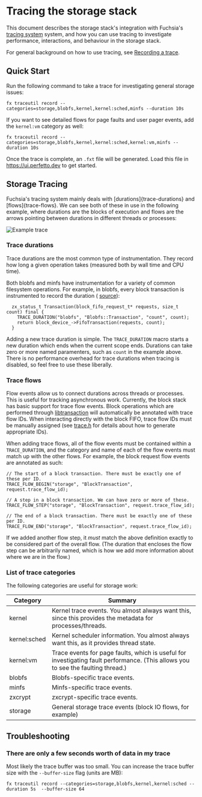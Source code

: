 # Tracing the storage stack

This document describes the storage stack's integration with Fuchsia's
[tracing system](/docs/concepts/tracing.md) system, and how you can use tracing
to investigate performance, interactions, and behaviour in the storage stack.

For general background on how to use tracing, see
[Recording a trace](/docs/development/tracing/tutorial/recording-a-fuchsia-trace.md).

## Quick Start

Run the following command to take a trace for investigating general storage
issues:

```
fx traceutil record --categories=storage,blobfs,kernel,kernel:sched,minfs --duration 10s
```

If you want to see detailed flows for page faults and user pager events, add the
`kernel:vm` category as well:

```
fx traceutil record --categories=storage,blobfs,kernel,kernel:sched,kernel:vm,minfs --duration 10s
```

Once the trace is complete, an `.fxt` file will be generated. Load this file in
<https://ui.perfetto.dev> to get started.

## Storage Tracing

Fuchsia's tracing system mainly deals with [durations]{trace-durations} and
[flows]{trace-flows}. We can see both of these in use in the following example,
where durations are the blocks of execution and flows are the arrows pointing
between durations in different threads or processes:

![Example trace](example_trace.png)

### Trace durations

Trace durations are the most common type of instrumentation. They record how
long a given operation takes (measured both by wall time and CPU time).

Both blobfs and minfs have instrumentation for a variety of common filesystem
operations. For example, in blobfs, every block transaction is instrumented to
record the duration (
[source](https://cs.opensource.google/fuchsia/fuchsia/+/main:src/storage/blobfs/blobfs.h;l=97;drc=f14ae2556f5c35bf9f33f4cd7f1b6fb5a53dd80d)):

```
  zx_status_t Transaction(block_fifo_request_t* requests, size_t count) final {
    TRACE_DURATION("blobfs", "Blobfs::Transaction", "count", count);
    return block_device_->FifoTransaction(requests, count);
  }
```

Adding a new trace duration is simple. The `TRACE_DURATION` macro starts a new
duration which ends when the current scope ends. Durations can take zero or more
named paramenters, such as `count` in the example above. There is no performance
overhead for trace durations when tracing is disabled, so feel free to use these
liberally.

### Trace flows

Flow events allow us to connect durations across threads or processes. This is
useful for tracking asynchronous work. Currently, the block stack has basic
support for trace flow events. Block operations which are performed through
[libtransaction](/zircon/system/ulib/fs/transaction/) will automatically be
annotated with trace flow IDs. When interacting directly with the block FIFO,
trace flow IDs must be manually assigned (see
[trace.h](/zircon/system/ulib/fs/transaction/trace.h) for details about how to
generate appropriate IDs).

When adding trace flows, all of the flow events must be contained within a
`TRACE_DURATION`, and the category and name of each of the flow events must
match up with the other flows. For example, the block request flow events are
annotated as such:

```
// The start of a block transaction. There must be exactly one of these per ID.
TRACE_FLOW_BEGIN("storage", "BlockTransaction", request.trace_flow_id);

// A step in a block transaction. We can have zero or more of these.
TRACE_FLOW_STEP("storage", "BlockTransaction", request.trace_flow_id);

// The end of a block transaction. There must be exactly one of these per ID.
TRACE_FLOW_END("storage", "BlockTransaction", request.trace_flow_id);
```

If we added another flow step, it *must* match the above definition exactly to
be considered part of the overall flow. (The duration that encloses the flow
step can be arbitrarily named, which is how we add more information about where
we are in the flow.)

### List of trace categories

The following categories are useful for storage work:

| Category     | Summary |
| ------------ | ------------------------------------------------------------- |
| kernel       | Kernel trace events. You almost always want this, since this provides the metadata for processes/threads. |
| kernel:sched | Kernel scheduler information. You almost always want this, as it provides thread state. |
| kernel:vm    | Trace events for page faults, which is useful for investigating fault performance. (This allows you to see the faulting thread.) |
| blobfs       | Blobfs-specific trace events. |
| minfs        | Minfs-specific trace events. |
| zxcrypt      | zxcrypt-specific trace events. |
| storage      | General storage trace events (block IO flows, for example) |

## Troubleshooting

### There are only a few seconds worth of data in my trace

Most likely the trace buffer was too small. You can increase the trace buffer
size with the `--buffer-size` flag (units are MB):

```
fx traceutil record --categories=storage,blobfs,kernel,kernel:sched --duration 5s  --buffer-size 64
```
